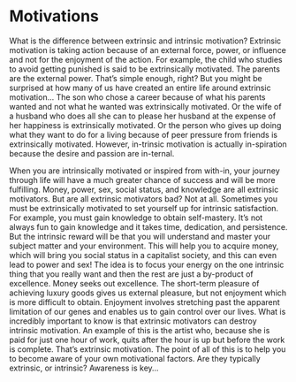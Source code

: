 # Motivations

What is the difference between extrinsic and intrinsic motivation? 
Extrinsic motivation is taking action because of an external force, power, or influence and not for the enjoyment of the action. For example, the child who studies to avoid getting punished is said to be extrinsically motivated. The parents are the external power. 
That’s simple enough, right? But you might be surprised at how many of us have created an entire life around extrinsic motivation...
The son who chose a career because of what his parents wanted and not what he wanted was extrinsically motivated. Or the wife of a husband who does all she can to please her husband at the expense of her happiness is extrinsically motivated. Or the person who gives up doing what they want to do for a living because of peer pressure from friends is extrinsically motivated. 
However, in-trinsic motivation is actually in-spiration because the desire and passion are in-ternal.

When you are intrinsically motivated or inspired from with-in, your journey through life will have a much greater chance of success and will be more fulfilling. 
Money, power, sex, social status, and knowledge are all extrinsic motivators. But are all extrinsic motivators bad? 
Not at all. Sometimes you must be extrinsically motivated to set yourself up for intrinsic satisfaction. For example, you must gain knowledge to obtain self-mastery. It’s not always fun to gain knowledge and it takes time, dedication, and persistence. But the intrinsic reward will be that you will understand and master your subject matter and your environment. This will help you to acquire money, which will bring you social status in a capitalist society, and this can even lead to power and sex! 
The idea is to focus your energy on the one intrinsic thing that you really want and then the rest are just a by-product of excellence. Money seeks out excellence. 
The short-term pleasure of achieving luxury goods gives us external pleasure, but not enjoyment which is more difficult to obtain. Enjoyment involves stretching past the apparent limitation of our genes and enables us to gain control over our lives. 
What is incredibly important to know is that extrinsic motivators can destroy intrinsic motivation. An example of this is the artist who, because she is paid for just one hour of work, quits after the hour is up but before the work is complete. That’s extrinsic motivation. 
The point of all of this is to help you to become aware of your own motivational factors. Are they typically extrinsic, or intrinsic? Awareness is key…

